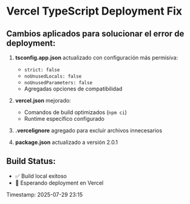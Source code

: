 # Vercel TypeScript Deployment Fix

## Cambios aplicados para solucionar el error de deployment:

1. **tsconfig.app.json** actualizado con configuración más permisiva:
   - `strict: false`
   - `noUnusedLocals: false`
   - `noUnusedParameters: false`
   - Agregadas opciones de compatibilidad

2. **vercel.json** mejorado:
   - Comandos de build optimizados (`npm ci`)
   - Runtime específico configurado

3. **.vercelignore** agregado para excluir archivos innecesarios

4. **package.json** actualizado a versión 2.0.1

## Build Status:
- ✅ Build local exitoso
- 🔄 Esperando deployment en Vercel

Timestamp: 2025-07-29 23:15
